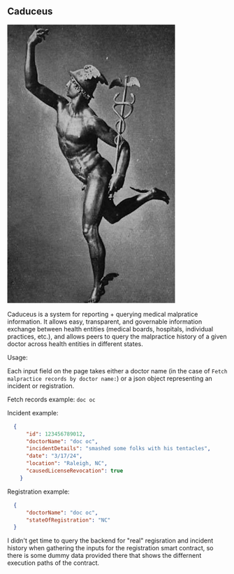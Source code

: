 ## Caduceus
![An image of Hermes with the caduceus.](hermes_with_caduceus.jpeg)

Caduceus is a system for reporting + querying medical malpratice information. It allows easy, transparent, and governable information exchange between health entities (medical boards, hospitals, individual practices, etc.), and allows peers to query the malpractice history of a given doctor across health entities in different states.

Usage:

Each input field on the page takes either a doctor name (in the case of `Fetch malpractice records by doctor name:`) or a json object representing an incident or registration. 

Fetch records example: `doc oc`

Incident example: 
```json
  {
      "id": 123456789012,
      "doctorName": "doc oc",
      "incidentDetails": "smashed some folks with his tentacles",
      "date": "3/17/24",
      "location": "Raleigh, NC",
      "causedLicenseRevocation": true
    }
```

Registration example: 
```json
  {
      "doctorName": "doc oc",
      "stateOfRegistration": "NC"
  }

```

I didn't get time to query the backend for "real" regisration and incident history when gathering the inputs for the registration smart contract, so there is some dummy data provided there that shows the differnent 
execution paths of the contract. 
